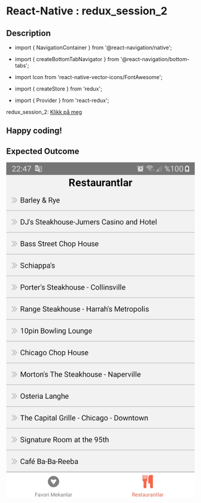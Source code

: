 # React-Native : redux_session_2

## Description
- import { NavigationContainer } from '@react-navigation/native';
- import { createBottomTabNavigator } from '@react-navigation/bottom-tabs';
- import Icon from 'react-native-vector-icons/FontAwesome';

- import { createStore } from 'redux';
- import { Provider } from 'react-redux';

redux_session_2: [Klikk på meg](https://github.com/serdardurmus/React-Native-koder/blob/main/learnReactNative/src/redux_session_2/Router.js)

## Happy coding!

## Expected Outcome

![redux_session_2](./image/redux_session_2.jpg)